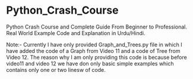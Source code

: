 # Python_Crash_Course
Python Crash Course and Complete Guide From Beginner to Professional. Real World Example Code and Explanation in Urdu/Hindi.

Note:- Currently I have only provided Graph_and_Trees.py file in which I have added the code of a Graph from Video 11 and a code of Tree from Video 12.
The reason why I am only providing this code is because before video11 and video 12 we have don only basic simple examples which contains only one or two linesw of code.
